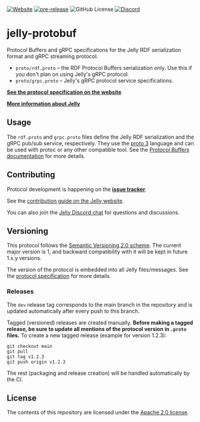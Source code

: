 [![Website](https://img.shields.io/website?url=https%3A%2F%2Fjelly-rdf.github.io%2Fdev%2F)](https://w3id.org/jelly/dev/) [![pre-release](https://github.com/Jelly-RDF/jelly-protobuf/actions/workflows/pre-release.yml/badge.svg)](https://github.com/Jelly-RDF/jelly-protobuf/actions/workflows/pre-release.yml) ![GitHub License](https://img.shields.io/github/license/Jelly-RDF/jelly-protobuf) [![Discord](https://img.shields.io/discord/1333391881404420179?label=Discord%20chat)](https://discord.gg/A8sN5XwVa5)

# jelly-protobuf

Protocol Buffers and gRPC specifications for the Jelly RDF serialization format and gRPC streaming protocol.

- `proto/rdf.proto` – the RDF Protocol Buffers serialization only. Use this if you don't plan on using Jelly's gRPC protocol.
- `proto/grpc.proto` – Jelly's gRPC protocol service specifications.

**[See the protocol specification on the website](https://w3id.org/jelly/dev/specification/)**

**[More information about Jelly](https://w3id.org/jelly/)**

## Usage

The `rdf.proto` and `grpc.proto` files define the Jelly RDF serialization and the gRPC pub/sub service, respectively. They use the [proto 3](https://protobuf.dev/programming-guides/proto3/) language and can be used with protoc or any other compatible tool. See the [Protocol Buffers documentation](https://protobuf.dev/) for more details.

## Contributing

Protocol development is happening on the **[issue tracker](https://github.com/Jelly-RDF/jelly-protobuf/issues)**.

See the [contribution guide on the Jelly website](https://w3id.org/jelly/dev/contributing/).

You can also join the [Jelly Discord chat](https://discord.gg/A8sN5XwVa5) for questions and discussions.

## Versioning

This protocol follows the [Semantic Versioning 2.0 scheme](https://semver.org/). The current major version is 1, and backward compatibility with it will be kept in future 1.x.y versions.

The version of the protocol is embedded into all Jelly files/messages. See the [protocol specification](https://w3id.org/jelly/dev/specification/serialization/#versioning) for more details.

### Releases

The `dev` release tag corresponds to the main branch in the repository and is updated automatically after every push to this branch.

Tagged (versioned) releases are created manually. **Before making a tagged release, be sure to update all mentions of the protocol version in `.proto` files.** To create a new tagged release (example for version 1.2.3):

```shell
git checkout main
git pull
git tag v1.2.3
git push origin v1.2.3
```

The rest (packaging and release creation) will be handled automatically by the CI.

## License

The contents of this repository are licensed under the [Apache 2.0 license](https://www.apache.org/licenses/LICENSE-2.0).
